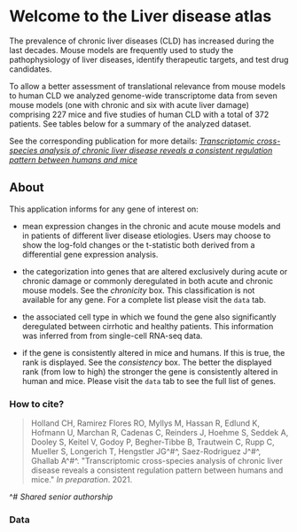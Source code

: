 # Welcome to the Liver disease atlas

The prevalence of chronic liver diseases (CLD) has increased during the last decades. Mouse models are frequently used to study the pathophysiology of liver diseases, identify therapeutic targets, and test drug candidates.

To allow a better assessment of translational relevance from mouse models to human CLD we analyzed genome-wide transcriptome data from seven mouse models (one with chronic and six with acute liver damage) comprising 227 mice and five studies of human CLD with a total of 372 patients. See tables below for a summary of the analyzed dataset.

See the corresponding publication for more details: [_Transcriptomic cross-species analysis of chronic liver disease reveals a consistent regulation pattern between humans and mice_]()

## About

This application informs for any gene of interest on: 

* mean expression changes in the chronic and acute mouse models and in patients of different liver disease etiologies. Users may choose to show the log-fold changes or the t-statistic both derived from a differential gene expression analysis.

* the categorization into genes that are altered exclusively during acute or chronic damage or commonly deregulated in both acute and chronic mouse models. See the _chronicity_ box. This classification is not available for any gene. For a complete list please visit the `data` tab.
 
* the associated cell type in which we found the gene also significantly deregulated between cirrhotic and healthy patients. This information was inferred from from single-cell RNA-seq data.

* if the gene is consistently altered in mice and humans. If this is true, the rank is displayed. See the _consistency_ box. The better the displayed rank (from low to high) the stronger the gene is consistently altered in human and mice. Please visit the `data` tab to see the full list of genes.

### How to cite?
>Holland CH, Ramirez Flores RO, Myllys M, Hassan R, Edlund K, Hofmann U, Marchan R, Cadenas C, Reinders J, Hoehme S, Seddek A, Dooley S, Keitel V, Godoy P, Begher-Tibbe B, Trautwein C, Rupp C, Mueller S, Longerich T, Hengstler JG^#^, Saez-Rodriguez J^#^, Ghallab A^#^. "Transcriptomic cross-species analysis of chronic liver disease reveals a consistent regulation pattern between humans and mice." _In preparation_. 2021.

^# _Shared senior authorship_

### Data
